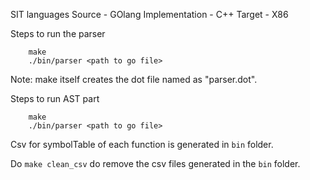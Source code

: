 SIT languages
Source - GOlang
Implementation - C++
Target - X86

Steps to run the parser 
```
	make
	./bin/parser <path to go file>
```


Note: make itself creates the dot file named as "parser.dot".

Steps to run AST part
```
	make
	./bin/parser <path to go file>
```

Csv for symbolTable of each function is generated in ```bin``` folder.

Do ```make clean_csv``` do remove the csv files generated in the ```bin``` folder.

